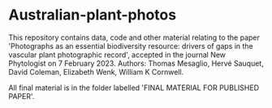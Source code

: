 # Australian-plant-photos
This repository contains data, code and other material relating to the paper 'Photographs as an essential biodiversity resource: drivers of gaps in the vascular plant photographic record', accepted in the journal New Phytologist on 7 February 2023.
Authors: Thomas Mesaglio, Hervé Sauquet, David Coleman, Elizabeth Wenk, William K Cornwell.

All final material is in the folder labelled 'FINAL MATERIAL FOR PUBLISHED PAPER'. 
